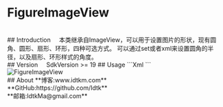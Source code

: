 # FigureImageView
<br>
## Introduction
&nbsp;&nbsp;&nbsp;&nbsp;本类继承自ImageView，可以用于设置图片的形状，现有圆角、圆形、扇形、环形，四种可选方式。
可以通过set或者xml来设置圆角的半径，以及扇形、环形样式的角度。
<br>
## Version
&nbsp;&nbsp;&nbsp;&nbsp;SdkVersion >= 19
## Usage
```Xml
<?xml version="1.0" encoding="utf-8"?>
<LinearLayout xmlns:android="http://schemas.android.com/apk/res/android"
              xmlns:tools="http://schemas.android.com/tools"
              android:layout_width="match_parent"
              android:layout_height="match_parent"
              xmlns:app="http://schemas.android.com/apk/res-auto"
              android:paddingBottom="@dimen/activity_vertical_margin"
              android:paddingLeft="@dimen/activity_horizontal_margin"
              android:paddingRight="@dimen/activity_horizontal_margin"
              android:paddingTop="@dimen/activity_vertical_margin"
              tools:context="com.example.administrator.customview.MainActivity"
              android:orientation="vertical"
              android:layout_gravity="center"
              android:gravity="center"
    >
    <com.example.administrator.customview.FigureImageView
        android:src="@mipmap/image1"
        android:layout_width="match_parent"
        android:layout_height="match_parent"
        android:layout_weight="1"
        app:mode="circle"
        />
    <com.example.administrator.customview.FigureImageView
        android:src="@mipmap/image1"
        android:layout_width="match_parent"
        android:layout_height="match_parent"
        android:layout_weight="1"
        app:mode="round_rect"
        app:radius="30dp"/>
    <com.example.administrator.customview.FigureImageView
        android:src="@mipmap/image1"
        android:layout_width="match_parent"
        android:layout_height="match_parent"
        android:layout_weight="1"
        app:mode="sector"
        app:angle="-120"/>
    <com.example.administrator.customview.FigureImageView
        android:src="@mipmap/image1"
        android:layout_width="match_parent"
        android:layout_height="match_parent"
        android:layout_weight="1"
        app:mode="ring"
        app:angle="-120"/>
</LinearLayout>
```
<br>
<img src="https://github.com/Idtk/FigureImageView/blob/master/image/FigureImageView.png" alt="FigureImageView" title="FigureImageView"/>
<br>
## About
**博客:www.idtkm.com**<br>
**GitHub:https://github.com/Idtk**<br>
**邮箱:IdtkMa@gmail.com**<br>
